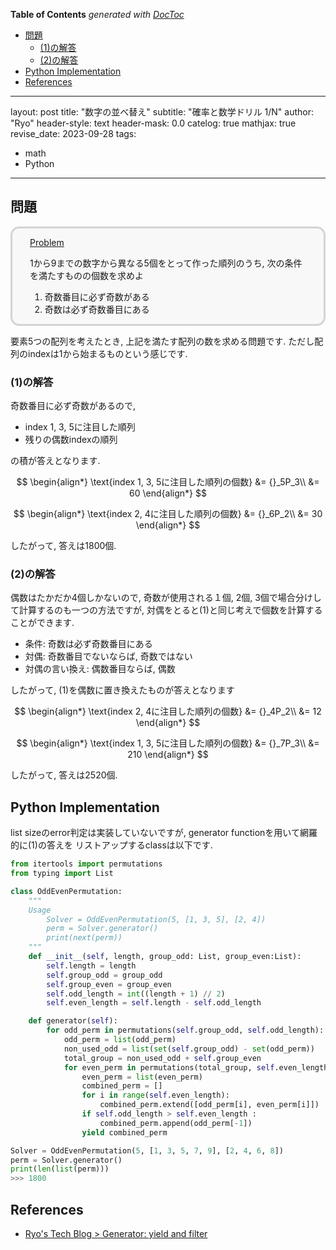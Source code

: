 <!-- START doctoc generated TOC please keep comment here to allow auto update -->
<!-- DON'T EDIT THIS SECTION, INSTEAD RE-RUN doctoc TO UPDATE -->
**Table of Contents**  *generated with [DocToc](https://github.com/thlorenz/doctoc)*

- [問題](#%E5%95%8F%E9%A1%8C)
  - [(1)の解答](#1%E3%81%AE%E8%A7%A3%E7%AD%94)
  - [(2)の解答](#2%E3%81%AE%E8%A7%A3%E7%AD%94)
- [Python Implementation](#python-implementation)
- [References](#references)

<!-- END doctoc generated TOC please keep comment here to allow auto update -->

---
layout: post
title: "数字の並べ替え"
subtitle: "確率と数学ドリル 1/N"
author: "Ryo"
header-style: text
header-mask: 0.0
catelog: true
mathjax: true
revise_date: 2023-09-28
tags:

- math
- Python

---

## 問題

<div style='padding-left: 2em; padding-right: 2em; border-radius: 1em; border-style:solid; border-color:#D3D3D3; background-color:#F8F8F8'>
<p class="h4"><ins>Problem</ins></p>

1から9までの数字から異なる5個をとって作った順列のうち, 次の条件を満たすものの個数を求めよ

1. 奇数番目に必ず奇数がある
2. 奇数は必ず奇数番目にある

</div>

要素5つの配列を考えたとき, 上記を満たす配列の数を求める問題です. ただし配列のindexは1から始まるものという感じです.

### (1)の解答

奇数番目に必ず奇数があるので, 

- index 1, 3, 5に注目した順列
- 残りの偶数indexの順列

の積が答えとなります. 


$$
\begin{align*}
\text{index 1, 3, 5に注目した順列の個数} &= {}_5P_3\\
&= 60
\end{align*}
$$

$$
\begin{align*}
\text{index 2, 4に注目した順列の個数} &= {}_6P_2\\
&= 30
\end{align*}
$$

したがって, 答えは$1800$個.


### (2)の解答

偶数はたかだか4個しかないので, 奇数が使用される１個, 2個, 3個で場合分けして計算するのも一つの方法ですが, 対偶をとると(1)と同じ考えで個数を計算することができます.

- 条件: 奇数は必ず奇数番目にある
- 対偶: 奇数番目でないならば, 奇数ではない
- 対偶の言い換え: 偶数番目ならば, 偶数


したがって, (1)を偶数に置き換えたものが答えとなります


$$
\begin{align*}
\text{index 2, 4に注目した順列の個数} &= {}_4P_2\\
&= 12
\end{align*}
$$

$$
\begin{align*}
\text{index 1, 3, 5に注目した順列の個数} &= {}_7P_3\\
&= 210
\end{align*}
$$

したがって, 答えは$2520$個.

## Python Implementation

list sizeのerror判定は実装していないですが, generator functionを用いて網羅的に(1)の答えを
リストアップするclassは以下です.

```python
from itertools import permutations
from typing import List

class OddEvenPermutation:
    """
    Usage
        Solver = OddEvenPermutation(5, [1, 3, 5], [2, 4])
        perm = Solver.generator()
        print(next(perm))
    """
    def __init__(self, length, group_odd: List, group_even:List):
        self.length = length
        self.group_odd = group_odd
        self.group_even = group_even
        self.odd_length = int((length + 1) // 2)
        self.even_length = self.length - self.odd_length

    def generator(self):
        for odd_perm in permutations(self.group_odd, self.odd_length):
            odd_perm = list(odd_perm)
            non_used_odd = list(set(self.group_odd) - set(odd_perm))
            total_group = non_used_odd + self.group_even
            for even_perm in permutations(total_group, self.even_length):
                even_perm = list(even_perm)
                combined_perm = []
                for i in range(self.even_length):
                    combined_perm.extend([odd_perm[i], even_perm[i]])
                if self.odd_length > self.even_length :
                    combined_perm.append(odd_perm[-1])
                yield combined_perm

Solver = OddEvenPermutation(5, [1, 3, 5, 7, 9], [2, 4, 6, 8])
perm = Solver.generator()
print(len(list(perm)))
>>> 1800
```

References
------------

- [Ryo's Tech Blog > Generator: yield and filter](https://ryonakagami.github.io/2021/09/02/Python-generator/)